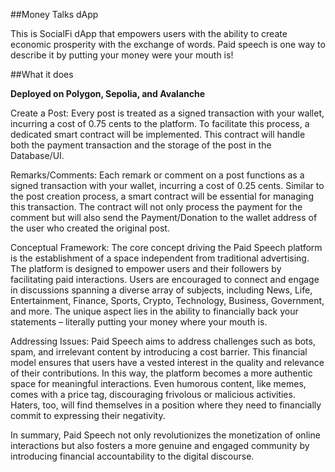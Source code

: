 ##Money Talks dApp

This is SocialFi dApp that empowers users with the ability to create economic prosperity with the exchange of words. Paid speech is one way to describe it by putting your money were your mouth is!


##What it does

**Deployed on Polygon, Sepolia, and Avalanche**

Create a Post: Every post is treated as a signed transaction with your wallet, incurring a cost of 0.75 cents to the platform. To facilitate this process, a dedicated smart contract will be implemented. This contract will handle both the payment transaction and the storage of the post in the Database/UI.

Remarks/Comments: Each remark or comment on a post functions as a signed transaction with your wallet, incurring a cost of 0.25 cents. Similar to the post creation process, a smart contract will be essential for managing this transaction. The contract will not only process the payment for the comment but will also send the Payment/Donation to the wallet address of the user who created the original post.

Conceptual Framework: The core concept driving the Paid Speech platform is the establishment of a space independent from traditional advertising. The platform is designed to empower users and their followers by facilitating paid interactions. Users are encouraged to connect and engage in discussions spanning a diverse array of subjects, including News, Life, Entertainment, Finance, Sports, Crypto, Technology, Business, Government, and more. The unique aspect lies in the ability to financially back your statements – literally putting your money where your mouth is.

Addressing Issues: Paid Speech aims to address challenges such as bots, spam, and irrelevant content by introducing a cost barrier. This financial model ensures that users have a vested interest in the quality and relevance of their contributions. In this way, the platform becomes a more authentic space for meaningful interactions. Even humorous content, like memes, comes with a price tag, discouraging frivolous or malicious activities. Haters, too, will find themselves in a position where they need to financially commit to expressing their negativity.

In summary, Paid Speech not only revolutionizes the monetization of online interactions but also fosters a more genuine and engaged community by introducing financial accountability to the digital discourse.
